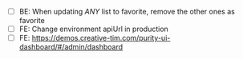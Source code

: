 - [ ] BE: When updating *ANY* list to favorite, remove the other ones as favorite
- [ ] FE: Change environment apiUrl in production
- [ ] FE: https://demos.creative-tim.com/purity-ui-dashboard/#/admin/dashboard
